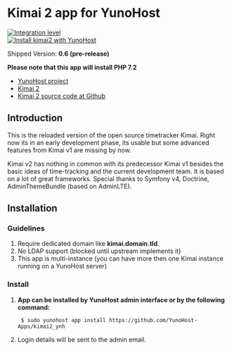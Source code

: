 # Kimai 2 app for YunoHost

[![Integration level](https://dash.yunohost.org/integration/kimai2.svg)](https://ci-apps.yunohost.org/jenkins/job/kimai2%20%28Community%29/lastBuild/consoleFull)  
[![Install kimai2 with YunoHost](https://install-app.yunohost.org/install-with-yunohost.png)](https://install-app.yunohost.org/?app=kimai2)<br>

Shipped Version: **0.6 (pre-release)**

**Please note that this app will install PHP 7.2**

- [YunoHost project](https://yunohost.org)
- [Kimai 2](https://v2.kimai.org)
- [Kimai 2 source code at Github](https://github.com/kevinpapst/kimai2)

## Introduction

This is the reloaded version of the open source timetracker Kimai. Right now its in an early development phase, its usable but some advanced features from Kimai v1 are missing by now.

Kimai v2 has nothing in common with its predecessor Kimai v1 besides the basic ideas of time-tracking and the current development team. It is based on a lot of great frameworks. Special thanks to Symfony v4, Doctrine, AdminThemeBundle (based on AdminLTE).

## Installation

### Guidelines 

 1. Require dedicated domain like **kimai.domain.tld**.
 1. No LDAP support (blocked until upstream implements it)
 1. This app is multi-instance (you can have more then one Kimai instance running on a YunoHost server)
 
 ### Install

 1. **App can be installed by YunoHost admin interface or by the following command:**

         $ sudo yunohost app install https://github.com/YunoHost-Apps/kimai2_ynh
 1. Login details will be sent to the admin email.
